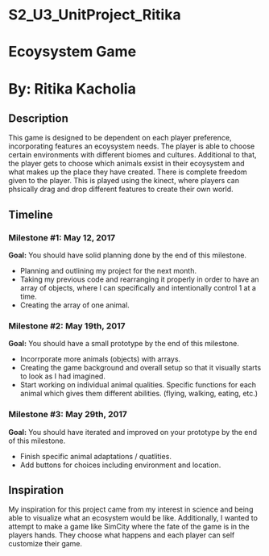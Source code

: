 # S2_U3_UnitProject_Ritika
<h1>Ecoysystem Game</h1>

<h1>By: Ritika Kacholia</h1>

<h2>Description</h2>

<p>This game is designed to be dependent on each player preference, incorporating features an ecoysystem needs. The player is able to choose certain environments with different biomes and cultures. Additional to that, the player gets to choose which animals exsist in their ecoysystem and what makes up the place they have created. There is complete freedom given to the player. This is played using the kinect, where players can phsically drag and drop different features to create their own world.</p>

<h2>Timeline</h2>

<div>
  <h3>Milestone #1: May 12, 2017 </h3>
  <strong>Goal:</strong> You should have solid planning done by the end of this milestone.
  <ul>
    <li> Planning and outlining my project for the next month.</li>
    <li> Taking my previous code and rearranging it properly in order to have an array of objects, where I can specifically and intentionally control 1 at a time.</li>
    <li> Creating the array of one animal.</li>
 </ul>
</div>
 
<p>
  <h3>Milestone #2: May 19th, 2017 </h3>
  <strong>Goal:</strong> You should have a small prototype by the end of this milestone.
  <ul>
    <li> Incorrporate more animals (objects) with arrays.</li>
    <li> Creating the game background and overall setup so that it visually starts to look as I had imagined.</li>
    <li> Start working on individual animal qualities. Specific functions for each animal which gives them different abilities. (flying, walking, eating, etc.)</li>
  </ul>
</p>
 
<div>
  <h3>Milestone #3: May 29th, 2017 </h3>
  <strong>Goal:</strong> You should have iterated and improved on your prototype by the end of this milestone.
  <ul>
    <li> Finish specific animal adaptations / quatlities.</li>
    <li> Add buttons for choices including environment and location.</li>
  </ul>
</div>

<h2>Inspiration</h2>

<p>My inspiration for this project came from my interest in science and being able to visualize what an ecosystem would be like. Additionally, I wanted to attempt to make a game like SimCity where the fate of the game is in the players hands. They choose what happens and each player can self customize their game. </p>
